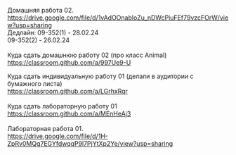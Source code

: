 Домашняя работа 02.<br>
https://drive.google.com/file/d/1vAdOOnabloZu_nDWcPiuFEf79vzcFOrW/view?usp=sharing <br>
Дедлайн: 09-352(1) - 28.02.24<br>
         09-352(2) - 26.02.24<br>
<br>
Куда сдать домашнюю работу 02 (про класс Animal) <br>
https://classroom.github.com/a/997Ue9-U<br>


Куда сдать индивидуальную работу 01 (делали в аудитории с бумажного листа)<br>
https://classroom.github.com/a/LGrhxRqr 
<br><br>
Куда сдать лабораторную работу 01 <br>
https://classroom.github.com/a/MEnHeAj3 <br>
<br>
Лабораторная работа 01.<br>
https://drive.google.com/file/d/1H-ZpRv0MQg7EGYfdwqqP9l7PjYtXp2Ye/view?usp=sharing 

